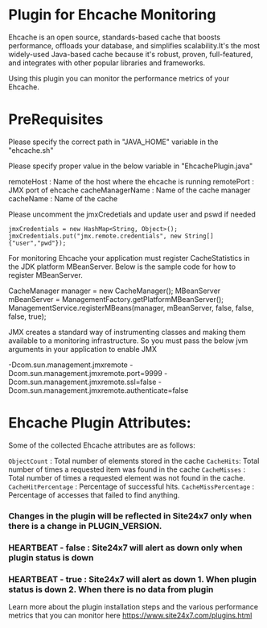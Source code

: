 
Plugin for Ehcache Monitoring
=============================

Ehcache is an open source, standards-based cache that boosts performance, offloads your database, and simplifies scalability.It's the most widely-used Java-based cache because it's robust, proven, full-featured, and integrates with other popular libraries and frameworks.

Using this plugin you can monitor the performance metrics of your Ehcache.

PreRequisites
==============

Please specify the correct path in "JAVA_HOME" variable in the "ehcache.sh"

Please specify proper value in the below variable in "EhcachePlugin.java"

remoteHost : Name of the host where the ehcache is running
remotePort : JMX port of ehcache
cacheManagerName : Name of the cache manager
cacheName  : Name of the cache

Please uncomment the jmxCredetials and update user and pswd if needed

	jmxCredentials = new HashMap<String, Object>();
	jmxCredentials.put("jmx.remote.credentials", new String[]{"user","pwd"});
	
	
For monitoring Ehcache your application must register CacheStatistics in the JDK platform MBeanServer. Below is the sample code for how to register MBeanServer.

CacheManager manager = new CacheManager();
MBeanServer mBeanServer = ManagementFactory.getPlatformMBeanServer();
ManagementService.registerMBeans(manager, mBeanServer, false, false, false, true);

JMX creates a standard way of instrumenting classes and making them available to a monitoring infrastructure. So you must pass the below jvm arguments in your application to enable JMX

-Dcom.sun.management.jmxremote 
-Dcom.sun.management.jmxremote.port=9999 
-Dcom.sun.management.jmxremote.ssl=false 
-Dcom.sun.management.jmxremote.authenticate=false

Ehcache Plugin Attributes:
==========================

Some of the collected Ehcache attributes are as follows:

`ObjectCount` : Total number of elements stored in the cache
`CacheHits`:	Total number of times a requested item was found in the cache
`CacheMisses` : Total number of times a requested element was not found in the cache.
`CacheHitPercentage`  : Percentage of successful hits.
`CacheMissPercentage` :	Percentage of accesses that failed to find anything.


### Changes in the plugin will be reflected in Site24x7 only when there is a change in PLUGIN_VERSION.

### HEARTBEAT - false : Site24x7 will alert as down only when plugin status is down
### HEARTBEAT - true  : Site24x7 will alert as down 1. When plugin status is down 2. When there is no data from plugin



Learn more about the plugin installation steps and the various performance metrics that you can monitor here
https://www.site24x7.com/plugins.html
